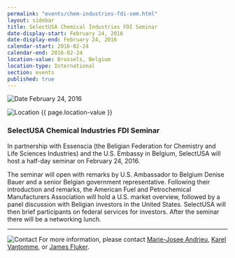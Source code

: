 ```yaml
---
permalink: "events/chem-industries-fdi-sem.html"
layout: sidebar
title: SelectUSA Chemical Industries FDI Seminar
date-display-start: February 24, 2016
date-display-end: February 24, 2016
calendar-start: 2016-02-24
calendar-end: 2016-02-24
location-value: Brussels, Belgium
location-type: International
section: events
published: true
---
```



![Date](https://google.github.io/material-design-icons/action/svg/design/ic_event_24px.svg "Date") February 24, 2016

![Location](http://google.github.io/material-design-icons/social/svg/design/ic_location_city_24px.svg "Location") {{ page.location-value }}

### SelectUSA Chemical Industries FDI Seminar

In partnership with Essenscia (the Beligian Federation for Chemistry and Life Sciences Industries) and the U.S. Embassy in Belgium, SelectUSA will host a half-day seminar on February 24, 2016.

The seminar will open with remarks by U.S. Ambassador to Belgium Denise Bauer and a senior Belgian government representative. Following their introduction and remarks, the American Fuel and Petrochemical Manufacturers Association will hold a U.S. market overview, followed by a panel discussion with Beligian investors in the United States. SelectUSA will then brief participants on federal services for investors. After the seminar there will be a networking lunch.

---

![Contact](https://google.github.io/material-design-icons/action/svg/design/ic_question_answer_24px.svg "Contact") For more information, please contact [Marie-Josee Andrieu](mailto:Marie-Josee.Andrieu@trade.gov?Subject=SelectUSA%20Chemical%20Industries%20FDI%20Seminar%20Info%20Request), [Karel Vantomme](mailto:Karel.Vantomme@trade.gov?Subject=SelectUSA%20Chemical%20Industries%20FDI%20Seminar%20Info%20Request), or [James Fluker](mailto:James.Fluker@trade.gov?Subject=SelectUSA%20Chemical%20Industries%20FDI%20Seminar%20Info%20Request).
